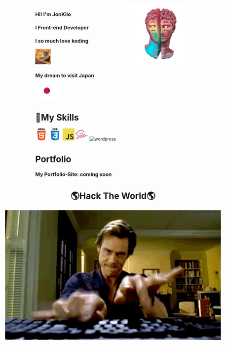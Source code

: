<img src="аа.png" weidth="100px" height="200px" align="right">


<h3>Hi! I'm JonKilo</h3>
<h3>I Front-end Developer</h3>
<h3>I so much love koding</h3><img src="cat-typing.gif" weidth="50px" height="50px">
<h3>My dream to visit Japan</h3> <img src="japan.gif" weidth="50px" height="50px">

<br>

<h1>💼My Skills</h1>

<p align="left">
<img src="https://raw.githubusercontent.com/devicons/devicon/master/icons/html5/html5-original-wordmark.svg" alt="html5" width="40" height="40"/>
<img src="https://raw.githubusercontent.com/devicons/devicon/master/icons/css3/css3-original-wordmark.svg" alt="css3" width="40" height="40"/>

<img src="https://raw.githubusercontent.com/devicons/devicon/master/icons/javascript/javascript-original.svg" alt="javascript" width="40" height="40"/>
<img src="https://raw.githubusercontent.com/devicons/devicon/master/icons/sass/sass-original.svg" alt="sass" width="40" height="40"/>
<img src="https://upload.wikimedia.org/wikipedia/commons/thumb/9/98/WordPress_blue_logo.svg/1024px-WordPress_blue_logo.svg.png" alt="wordpress" width="40" height="40"/>
</p>

<h1>Portfolio</h1>
<h3>My Portfolio-Site: coming soon</h3>

<h1></h1>
<h1 align="center">🌎Hack The World🌎</h1>
<img src="hackworld.gif" style="
position: absolute;    
left: 50%;
transform: translate(-50%);" width="700px" />




